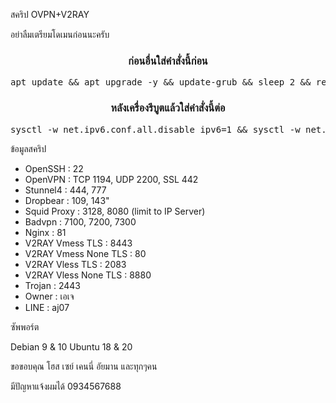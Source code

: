 สคริป​ OVPN+V2RAY

อย่าลืมเตรียมโดเมนก่อนนะครับ



<h3 align="center">ก่อนอื่นใส่คำสั่งนี้ก่อน</h3>

<p align="center">
<pre align="center">apt update && apt upgrade -y && update-grub && sleep 2 && reboot
</pre></p>

<h3 align="center">หลังเครื่องรีบูตแล้วใส่คำสั่งนี้ต่อ 
</h3>
<p align="center">
<pre align="center">sysctl -w net.ipv6.conf.all.disable_ipv6=1 && sysctl -w net.ipv6.conf.default.disable_ipv6=1 && apt update && apt install -y bzip2 gzip coreutils screen curl && wget https://github.com/wehoi/ws/raw/main/setup.sh && chmod +x setup.sh && screen -S setup.sh ./setup.sh
</pre></p>

ข้อมูลสคริป
- OpenSSH                 : 22
- OpenVPN                 : TCP 1194, UDP 2200, SSL 442
- Stunnel4                : 444, 777
- Dropbear                : 109, 143"  
- Squid Proxy             : 3128, 8080 (limit to IP Server)
- Badvpn                  : 7100, 7200, 7300
- Nginx                   : 81
- V2RAY Vmess TLS         : 8443
- V2RAY Vmess None TLS    : 80
- V2RAY Vless TLS         : 2083
- V2RAY Vless None TLS    : 8880
- Trojan                  : 2443
- Owner                   : เอเจ
- LINE                    : aj07


ซัพพอร์ต​

Debian 9 & 10
Ubuntu 18 & 20

ขอขอบคุณ
โฮส
เซย์
เคนนี่
อัยมาน
และทุกๆคน

มีปัญหา​แจ้งผมได้
0934567688
